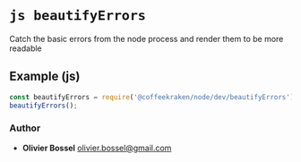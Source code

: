 


<!-- @namespace    sugar.node.dev -->

# ```js beautifyErrors ```


Catch the basic errors from the node process and render them to be more readable



## Example (js)

```js
const beautifyErrors = require('@coffeekraken/node/dev/beautifyErrors');
beautifyErrors();
```


### Author
- **Olivier Bossel** <a href="mailto:olivier.bossel@gmail.com">olivier.bossel@gmail.com</a> 




